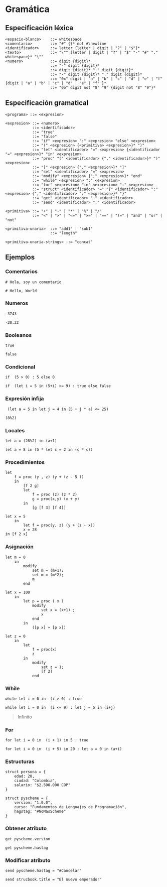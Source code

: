 # Gramática

## Especificación léxica

```BNF
<espacio-blanco>    ::= whitespace
<comentario>        ::= "#" {}* not #\newline
<identificador>     ::= letter {letter | digit | "?" | "$"}*
<texto>             ::= "\"" {letter | digit | "?" | "$" "-" "#" "." whitespace}* "\""
<numero>            ::= digit {digit}*
                    ::= "-" digit {digit}*
                    ::= digit {digit}* "." digit {digit}*
                    ::= "-" digit {digit}* "." digit {digit}*
                    ::= "0x" digit | "a" | "b" | "c" | "d" | "e" | "f"  {digit | "a" | "b" | "c" | "d" | "e" | "f" }*
                    ::= "0o" digit not "8" "9" {digit not "8" "9"}*
```

## Especificación gramatical

```BNF
<programa> ::= <expresion>

<expresion> ::= <numero>
            ::= <identificador>
            ::= "true"
            ::= "false"
            ::= "if" <expresion> ":" <expresion> "else" <expresion>
            ::= "(" <expresion> {<primitiva> <expresion>}* ")"
            ::= "let" <identificador> "=" <expresion> {<identificador "=" <expresion>}* "in" <expresion>
            ::= "proc" "(" <identificador> {"," <identificador>}* ")" <expresion>
            ::= "[" <expresion> {"," <expresion>}* "]"
            ::= "set" <identificador> "=" <expresion>
            ::= "modify" <expresion> {";" <expresion>}* "end"
            ::= "while" <expresion> ":" <expresion>
            ::= "for" <expresion> "in" <expresion> ":" <expresion>
            ::= "struct" <identificador> "=" "{" <identificador> ":" <expresion> {"," <identificador> ":" <expresion>}* "}"
            ::= "get" <identificador> "." <identificador>
            ::= "send" <identificador> "." <identificador>

<primitiva> ::= "+" | "-" | "*" | "%" | "/"
            ::= "<" | ">" | "<=" | ">=" | "==" | "!=" | "and" | "or" | "not"

<primitiva-unaria>  ::= "add1" | "sub1"
                    ::= "length"

<primitiva-unaria-strings> ::= "concat" 
```

## Ejemplos

### Comentarios

```pyscheme
# Hola, soy un comentario
```

```pyscheme
# Hello, World
```

### Numeros

```pyscheme
-3743
```

```pyscheme
-20.22
```

### Booleanos

```pyscheme
true
```

```pyscheme
false
```

### Condicional

```pyscheme
if  (5 > 0) : 5 else 0
```

```pyscheme
if  (let i = 5 in (5+i) >= 9) : true else false
```

### Expresión infija

```pyscheme
 (let a = 5 in let j = 4 in (5 + j * a) <= 25)
```

```pyscheme
(8%2)
```

### Locales

```pyscheme
let a = (28%2) in (a+1)
```

```pyscheme
let a = 8 in (5 * let c = 2 in (c * c))
```

### Procedimientos

```pyscheme
let
    f = proc (y , z) (y + (z - 5 ))
    in
        [f 2 g]
        let
            f = proc (z) (z * 2)
            g = proc(x,y) (x + y)
        in
            [g [f 3] [f 4]]
```

```pyscheme
let x = 5
    in
        let f = proc(y, z) (y + (z - x))
        x = 28
in [f 2 x]
```

### Asignación

```pyscheme
let m = 0
    in
        modify
            set m = (m+1);
            set m = (m*2);
            m
        end

let x = 100
    in
        let p = proc ( x )
            modify
                set x = (x+1) ;
                x
            end
        in
            ([p x] + [p x])
```

```pyscheme
let z = 0
    in
        let
            f = proc(x)
            z
        in
            modify
                set z = 1;
                [f 2]
            end
```

### While

```pyscheme
while let i = 0 in  (i > 0) : true
```

```pyscheme
while let i = 0 in  (i <= 9) : let j = 5 in (i+j)
```

> Infinito

### For

```pyscheme
for let i = 0 in  (i + 1) in 5 : true
```

```pyscheme
for let i = 0 in  (i + 5) in 20 : let a = 0 in (a+i)
```

### Estructuras

```pyscheme
struct persona = {
    edad: 20,
    ciudad: "Colombia",
    salario: "$2.500.000 COP"
}
```

```pyscheme
struct pyscheme = {
    version: "1.0.0",
    curso: "Fundamentos de Lenguajes de Programación",
    hagstag: "#NoMasScheme"
}
```

### Obtener atributo

```pyscheme
get pyscheme.version
```

```pyscheme
get pyscheme.hastag
```

### Modificar atributo

```pyscheme
send pyscheme.hastag = "#Cancelar"
```

```pyscheme
send strucbook.title = "El nuevo emperador"
```
